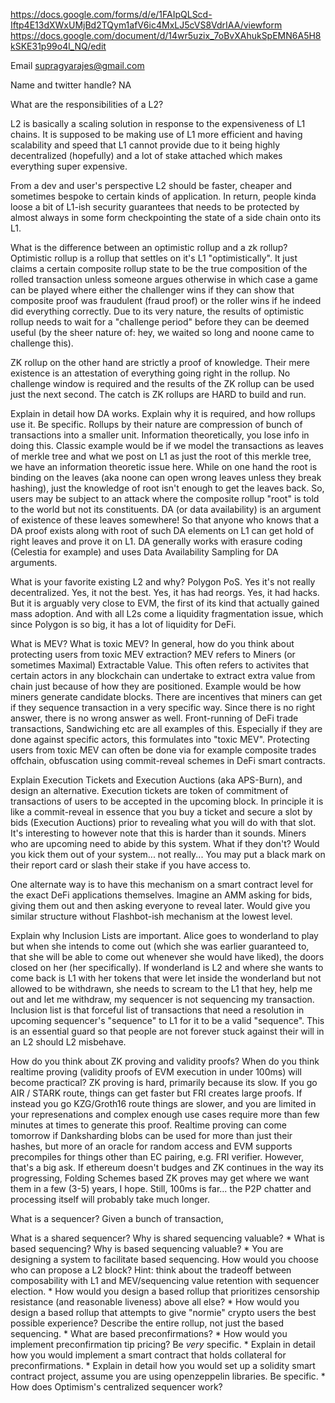https://docs.google.com/forms/d/e/1FAIpQLScd-Iftp4E13dXWxUMjBd2TQym1afV6ic4MxLJ5cVS8VdrIAA/viewform
https://docs.google.com/document/d/14wr5uzix_7oBvXAhukSpEMN6A5H8kSKE31p99o4l_NQ/edit

Email
supragyarajes@gmail.com


Name and twitter handle?
NA

What are the responsibilities of a L2?

L2 is basically a scaling solution in response to the expensiveness of L1 chains. It is supposed to be making
use of L1 more efficient and having scalability and speed that L1 cannot provide due to it being highly decentralized
(hopefully) and a lot of stake attached which makes everything super expensive. 

From a dev and user's perspective L2 should be faster, cheaper and sometimes bespoke to certain kinds of application.
In return, people kinda loose a bit of L1-ish security guarantees that needs to be protected by almost always in some
form checkpointing the state of a side chain onto its L1.
 

What is the difference between an optimistic rollup and a zk rollup?
Optimistic rollup is a rollup that settles on it's L1 "optimistically". It just claims a certain composite rollup
state to be the true composition of the rolled transaction unless someone argues otherwise in which case a game 
can be played where either the challenger wins if they can show that composite proof was fraudulent (fraud proof)
or the roller wins if he indeed did everything correctly. Due to its very nature, the results of optimistic rollup
needs to wait for a "challenge period" before they can be deemed useful (by the sheer nature of: hey, we waited so
long and noone came to challenge this).

ZK rollup on the other hand are strictly a proof of knowledge. Their mere existence is an attestation of everything
going right in the rollup. No challenge window is required and the results of the ZK rollup can be used just the next
second. The catch is ZK rollups are HARD to build and run.

Explain in detail how DA works. Explain why it is required, and how rollups use it. Be specific.
Rollups by their nature are compression of bunch of transactions into a smaller unit. Information theoretically,
you lose info in doing this. Classic example would be if we model the transactions as leaves of merkle tree and what
we post on L1 as just the root of this merkle tree, we have an information theoretic issue here.
While on one hand the root is binding on the leaves (aka noone can open wrong leaves unless they break hashing), just
the knowledge of root isn't enough to get the leaves back. So, users may be subject to an attack where the composite
rollup "root" is told to the world but not its constituents. DA (or data availability) is an argument of existence
of these leaves somewhere! So that anyone who knows that a DA proof exists along with root of such DA elements on L1
can get hold of right leaves and prove it on L1. DA generally works with erasure coding (Celestia for example) and 
uses Data Availability Sampling for DA arguments.

What is your favorite existing L2 and why?
Polygon PoS. Yes it's not really decentralized. Yes, it not the best. Yes, it has had reorgs. Yes, it had hacks.
But it is arguably very close to EVM, the first of its kind that actually gained mass adoption. And with all L2s 
come a liquidity fragmentation issue, which since Polygon is so big, it has a lot of liquidity for DeFi.

What is MEV? What is toxic MEV? In general, how do you think about protecting users from toxic MEV extraction?
MEV refers to Miners (or sometimes Maximal) Extractable Value. This often refers to activites that certain actors
in any blockchain can undertake to extract extra value from chain just because of how they are positioned. Example 
would be how miners generate candidate blocks. There are incentives that miners can get if they sequence transaction
in a very specific way. Since there is no right answer, there is no wrong answer as well. Front-running of DeFi trade
transactions, Sandwiching etc are all examples of this. Especially if they are done against specific actors, this
formulates into "toxic MEV". Protecting users from toxic MEV can often be done via for example composite trades offchain, obfuscation using commit-reveal schemes in DeFi smart contracts. 

Explain Execution Tickets and Execution Auctions (aka APS-Burn), and design an alternative.
Execution tickets are token of commitment of transactions of users to be accepted in the upcoming block. In principle
it is like a commit-reveal in essence that you buy a ticket and secure a slot by bids (Execution Auctions) prior
to revealing what you will do with that slot. It's interesting to however note that this is harder than it sounds.
Miners who are upcoming need to abide by this system. What if they don't? Would you kick them out of your system...
not really... You may put a black mark on their report card or slash their stake if you have access to.

One alternate way is to have this mechanism on a smart contract level for the exact DeFi applications themselves.
Imagine an AMM asking for bids, giving them out and then asking everyone to reveal later. Would give you similar
structure without Flashbot-ish mechanism at the lowest level.

Explain why Inclusion Lists are important.
Alice goes to wonderland to play but when she intends to come out (which she was earlier guaranteed to, that she will
be able to come out whenever she would have liked), the doors closed on her (her specifically). If wonderland is L2
and where she wants to come back is L1 with her tokens that were let inside the wonderland but not allowed to be withdrawn,
she needs to scream to the L1 that hey, help me out and let me withdraw, my sequencer is not sequencing my transaction.
Inclusion list is that forceful list of transactions that need a resolution in upcoming sequencer's "sequence" to L1
for it to be a valid "sequence". This is an essential guard so that people are not forever stuck against their will in an L2 should L2 misbehave.

How do you think about ZK proving and validity proofs? When do you think realtime proving (validity proofs of EVM execution in under 100ms) will become practical?
ZK proving is hard, primarily because its slow. If you go AIR / STARK route, things can get faster but FRI creates
large proofs. If instead you go KZG/Groth16 route things are slower, and you are limited in your represenations and
complex enough use cases require more than few minutes at times to generate this proof. Realtime proving can come
tomorrow if Danksharding blobs can be used for more than just their hashes, but more of an oracle for random access
and EVM supports precompiles for things other than EC pairing, e.g. FRI verifier. However, that's a big ask.
If ethereum doesn't budges and ZK continues in the way its progressing, Folding Schemes based ZK proves may get where
we want them in a few (3-5) years, I hope. Still, 100ms is far... the P2P chatter and processing itself will probably take much longer.

What is a sequencer?
Given a bunch of transaction, 

What is a shared sequencer? Why is shared sequencing valuable?
*
What is based sequencing? Why is based sequencing valuable?
*
You are designing a system to facilitate based sequencing. How would you choose who can propose a L2 block? Hint: think about the tradeoff between composability with L1 and MEV/sequencing value retention with sequencer election.
*
How would you design a based rollup that prioritizes censorship resistance (and reasonable liveness) above all else? 
*
How would you design a based rollup that attempts to give "normie" crypto users the best possible experience? Describe the entire rollup, not just the based sequencing.
*
What are based preconfirmations?
*
How would you implement preconfirmation tip pricing? Be *very* specific.
*
Explain in detail how you would implement a smart contract that holds collateral for preconfirmations.
*
Explain in detail how you would set up a solidity smart contract project, assume you are using openzeppelin libraries. Be specific.
*
How does Optimism's centralized sequencer work?
